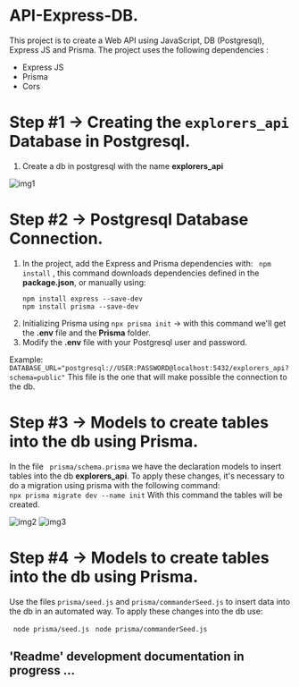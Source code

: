 # API-Express-DB.
This project is to create a Web API using JavaScript, DB (Postgresql), Express JS and Prisma.
The project uses the following dependencies :
- Express JS 
- Prisma
- Cors
# Step #1 -> Creating the  ``` explorers_api ``` Database in Postgresql.

1. Create a db in postgresql with the name **explorers_api**

![img1](https://user-images.githubusercontent.com/92350521/179082565-732ba9fb-2e9c-4c3b-ba54-539772f41c2a.png)


# Step #2 -> Postgresql Database Connection.
1.  In the project, add the Express and Prisma dependencies with:
```  npm install ``` , this command downloads dependencies defined in the **package.json**, or manually using:
	``` 
	npm install express --save-dev
	npm install prisma --save-dev 
  	``` 
2. Initializing Prisma using ``` npx prisma init ```  -> with this command we'll get the **.env** file and the **Prisma** folder.
3.  Modify the **.env** file with your Postgresql user and password.

Example: 
``` DATABASE_URL="postgresql://USER:PASSWORD@localhost:5432/explorers_api?schema=public" ``` 
This file is the one that will make possible the connection to the db.

# Step #3 -> Models to create tables into the db using  Prisma. 
In the file ``` prisma/schema.prisma```  we have the declaration models to insert tables into the db **explorers_api**.
To apply these changes, it's necessary to do a migration using prisma with the following command:  
``` npx prisma migrate dev --name init ``` 
With this command the tables will be created.


![img2](https://user-images.githubusercontent.com/92350521/179084922-7881c180-73e0-4f43-aed7-4c83724da8d3.png)
![img3](https://user-images.githubusercontent.com/92350521/179084931-8149f3eb-25e0-433b-bf0e-f1d2e2fbd137.png)



# Step #4 -> Models to create tables into the db using  Prisma. 
Use the files ```prisma/seed.js```  and ```prisma/commanderSeed.js```  to insert data into the db in an automated way.
To apply these changes into the db use:

``` node prisma/seed.js``` 
``` node prisma/commanderSeed.js``` 

## 'Readme' development documentation in progress ...
